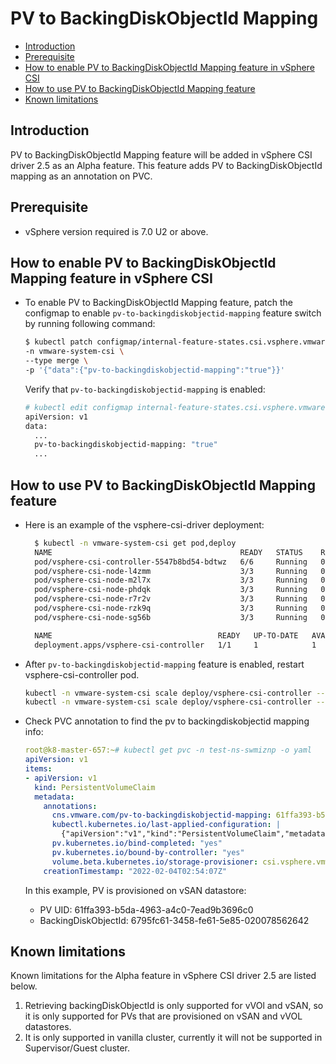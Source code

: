 <!-- markdownlint-disable MD033 -->
<!-- markdownlint-disable MD034 -->
# PV to BackingDiskObjectId Mapping

- [Introduction](#introduction)
- [Prerequisite](#prereq)
- [How to enable PV to BackingDiskObjectId Mapping feature in vSphere CSI](#how-to-enable)
- [How to use PV to BackingDiskObjectId Mapping feature](#how-to-use)
- [Known limitations](#limitations)

## Introduction <a id="introduction"></a>

PV to BackingDiskObjectId Mapping feature will be added in vSphere CSI driver 2.5 as an Alpha feature. This feature adds PV to BackingDiskObjectId mapping as an annotation on PVC.

## Prerequisite <a id="prereq"></a>

- vSphere version required is 7.0 U2 or above.

## How to enable PV to BackingDiskObjectId Mapping feature in vSphere CSI <a id="how-to-enable"></a>

- To enable PV to BackingDiskObjectId Mapping feature, patch the configmap to enable `pv-to-backingdiskobjectid-mapping` feature switch by running following command:
  
  ```bash
  $ kubectl patch configmap/internal-feature-states.csi.vsphere.vmware.com \
  -n vmware-system-csi \
  --type merge \
  -p '{"data":{"pv-to-backingdiskobjectid-mapping":"true"}}'
  ```
  
  Verify that `pv-to-backingdiskobjectid-mapping` is enabled:
  
  ```bash
  # kubectl edit configmap internal-feature-states.csi.vsphere.vmware.com -n vmware-system-csi
  apiVersion: v1
  data:
    ...
    pv-to-backingdiskobjectid-mapping: "true"
    ...
  ```
  
## How to use PV to BackingDiskObjectId Mapping feature <a id="how-to-use"></a>

- Here is an example of the vsphere-csi-driver deployment:

  ```bash
    $ kubectl -n vmware-system-csi get pod,deploy
    NAME                                          READY   STATUS    RESTARTS   AGE
    pod/vsphere-csi-controller-5547b8bd54-bdtwz   6/6     Running   0          6h40m
    pod/vsphere-csi-node-l4zmm                    3/3     Running   0          6h44m
    pod/vsphere-csi-node-m2l7x                    3/3     Running   0          6h44m
    pod/vsphere-csi-node-phdqk                    3/3     Running   0          6h44m
    pod/vsphere-csi-node-r7r2v                    3/3     Running   0          6h44m
    pod/vsphere-csi-node-rzk9q                    3/3     Running   0          6h44m
    pod/vsphere-csi-node-sg56b                    3/3     Running   0          6h44m

    NAME                                     READY   UP-TO-DATE   AVAILABLE   AGE
    deployment.apps/vsphere-csi-controller   1/1     1            1           15h
  ```

- After `pv-to-backingdiskobjectid-mapping` feature is enabled, restart vsphere-csi-controller pod.

  ```bash
  kubectl -n vmware-system-csi scale deploy/vsphere-csi-controller --replicas=0
  kubectl -n vmware-system-csi scale deploy/vsphere-csi-controller --replicas=1
  ```  

- Check PVC annotation to find the pv to backingdiskobjectid mapping info:

  ```yaml
  root@k8-master-657:~# kubectl get pvc -n test-ns-swmiznp -o yaml
  apiVersion: v1
  items:
  - apiVersion: v1
    kind: PersistentVolumeClaim
    metadata:
      annotations:
        cns.vmware.com/pv-to-backingdiskobjectid-mapping: 61ffa393-b5da-4963-a4c0-7ead9b3696c0:6795fc61-3458-fe61-5e85-020078562642
        kubectl.kubernetes.io/last-applied-configuration: |
          {"apiVersion":"v1","kind":"PersistentVolumeClaim","metadata":{"annotations":{},"name":"etcd0-pv-claim","namespace":"test-ns-swmiznp"},"spec":{"accessModes":["ReadWriteOnce"],"resources":{"requests":{"storage":"1Gi"}},"storageClassName":"kibishii-storage-class"}}
        pv.kubernetes.io/bind-completed: "yes"
        pv.kubernetes.io/bound-by-controller: "yes"
        volume.beta.kubernetes.io/storage-provisioner: csi.vsphere.vmware.com
      creationTimestamp: "2022-02-04T02:54:07Z"
  ```

  In this example, PV is provisioned on vSAN datastore:

  - PV UID: 61ffa393-b5da-4963-a4c0-7ead9b3696c0
  - BackingDiskObjectId: 6795fc61-3458-fe61-5e85-020078562642

## Known limitations <a id="limitations"></a>

Known limitations for the Alpha feature in vSphere CSI driver 2.5 are listed below.

1. Retrieving backingDiskObjectId is only supported for vVOl and vSAN, so it is only supported for PVs that are provisioned on vSAN and vVOL datastores.
2. It is only supported in vanilla cluster, currently it will not be supported in Supervisor/Guest cluster.
